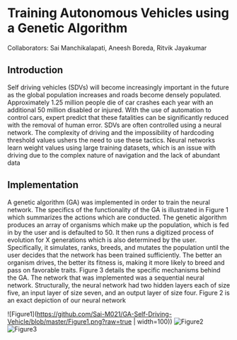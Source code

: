 # Training Autonomous Vehicles using a Genetic Algorithm

Collaborators: Sai Manchikalapati, Aneesh Boreda, Ritvik Jayakumar

## Introduction

Self driving vehicles (SDVs) will become increasingly important in the future as the global population increases and roads become densely populated. Approximately 1.25 million people die of car crashes each year with an additional 50 million disabled or injured. With the use of automation to control cars, expert predict that these fatalities can be significantly reduced with the removal of human error. SDVs are often controlled using a neural network. The complexity of driving and the impossibility of hardcoding threshold values ushers the need to use these tactics. Neural networks learn weight values using large training datasets, which is an issue with driving due to the complex nature of navigation and the lack of abundant data

## Implementation

A  genetic algorithm (GA) was implemented in order to train the neural network. The specifics of the functionality of the GA is illustrated in Figure 1 which summarizes the actions which are conducted. The genetic algorithm produces an array of organisms which make up the population, which is  fed in by the user and is defaulted to 50. It then runs a digitized process of evolution for X  generations which is also determined by the user. Specifically, it simulates, ranks, breeds, and mutates the population until the user decides that the network has been trained sufficiently. The better an organism drives, the better its fitness is, making it more likely to breed and pass on favorable traits. Figure 3 details the specific mechanisms behind the GA.
The network that was implemented was a sequential neural network. Structurally, the neural network had two hidden layers each of size five, an input layer of size seven, and an output layer of size four. Figure 2 is an exact depiction of our neural network


![Figure1](https://github.com/Sai-M021/GA-Self-Driving-Vehicle/blob/master/Figure1.png?raw=true | width=100))
![Figure2](https://github.com/Sai-M021/GA-Self-Driving-Vehicle/blob/master/Figure2.png?raw=true)
![Figure3](https://github.com/Sai-M021/GA-Self-Driving-Vehicle/blob/master/Figure3.png?raw=true)


